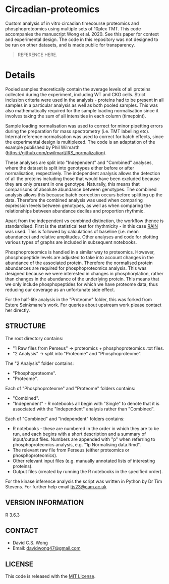 # Circadian-proteomics
Custom analysis of in vitro circadian timecourse proteomics and phosphoproteomics using multiple sets of 10plex TMT. This code accompanies the manuscript Wong et al. 2020. See this paper for context and experimental design. The code in this repository was not designed to be run on other datasets, and is made public for transparency.

>REFERENCE HERE.
 
# Details

Pooled samples theoretically contain the average levels of all proteins collected during the experiment, including WT and CKO cells. Strict inclusion criteria were used in the analysis - proteins had to be present in all samples in a particular analysis as well as both pooled samples. This was also mathematically required for the sample loading normalisation since it involves taking the sum of all intensities in each column (timepoint).

Sample loading normalisation was used to correct for minor pipetting errors during the preparation for mass spectrometry (i.e. TMT labelling etc). Internal reference normalisation was used to correct for batch effects, since the experimental design is multiplexed. The code is an adaptation of the example published by Phil Wilmarth (https://github.com/pwilmart/IRS_normalization).

These analyses are split into "Independent" and "Combined" analyses, where the dataset is split into genotypes either before or after normalisation, respectively. The independent analysis allows the detection of all the proteins including those that would have been excluded because they are only present in one genotype. Naturally, this means that comparisons of absolute abundance between genotypes. The combined analysis allows this because batch correction occurs before splitting up the data. Therefore the combined analysis was used when comparing expression levels between genotypes, as well as when comparing the relationships between abundance deciles and proportion rhythmic.

Apart from the independent vs combined distinction, the workflow thence is standardised. First is the statistical test for rhythmicity - in this case [RAIN](https://journals.sagepub.com/doi/10.1177/0748730414553029?url_ver=Z39.88-2003&rfr_id=ori:rid:crossref.org&rfr_dat=cr_pub%3dwww.ncbi.nlm.nih.gov) was used. This is followed by calculations of baseline (i.e. mean abundance) and relative amplitudes. Other analyses and code for plotting various types of graphs are included in subsequent notebooks.

Phosphoproteomics is handled in a similar way to proteomics. However, phosphopeptide levels are adjusted to take into account changes in the abundance of the associated protein. Therefore the normalised protein abundances are required for phosphoproteomics analysis. This was designed because we were interested in changes in phosphorylation, rather than changes in the abundance of the underlying protein. This means that we only include phosphopeptides for which we have proteome data, thus reducing our coverage as an unfortunate side effect.

For the half-life analysis in the "Proteome" folder, this was forked from Estere Seinkmane's work. For queries about upstream work please contact her directly.

## STRUCTURE

The root directory contains:
* "1 Raw files from Perseus" -> proteomics + phosphoproteomics .txt files.
* "2 Analysis" -> split into "Proteome" and "Phosphoproteome".
    
The "2 Analysis" folder contains:
* "Phosphoproteome".
* "Proteome".

Each of "Phosphoproteome" and "Proteome" folders contains:
* "Combined".
* "Independent" - R notebooks all begin with "Single" to denote that it is associated with the "Independent" analysis rather than "Combined".
    
Each of "Combined" and "Independent" folders contains:
* R notebooks - these are numbered in the order in which they are to be run, and each begins with a short description and a summary of input/output files. Numbers are appended with "p" when referring to phosphoproteomics analysis, e.g. "1p Normalising data.Rmd".
* The relevant raw file from Perseus (either proteomics or phosphoproteomics).
* Other relevant input files (e.g. manually annotated lists of interesting proteins).
* Output files (created by running the R notebooks in the specified order).
    
For the kinase inference analysis the script was written in Python by Dr Tim Stevens. For further help email tjs23@cam.ac.uk

## VERSION INFORMATION

R 3.6.3

## CONTACT

* David C.S. Wong
* Email: davidwong47@gmail.com

## LICENSE

This code is released with the [MIT License](LICENSE).
